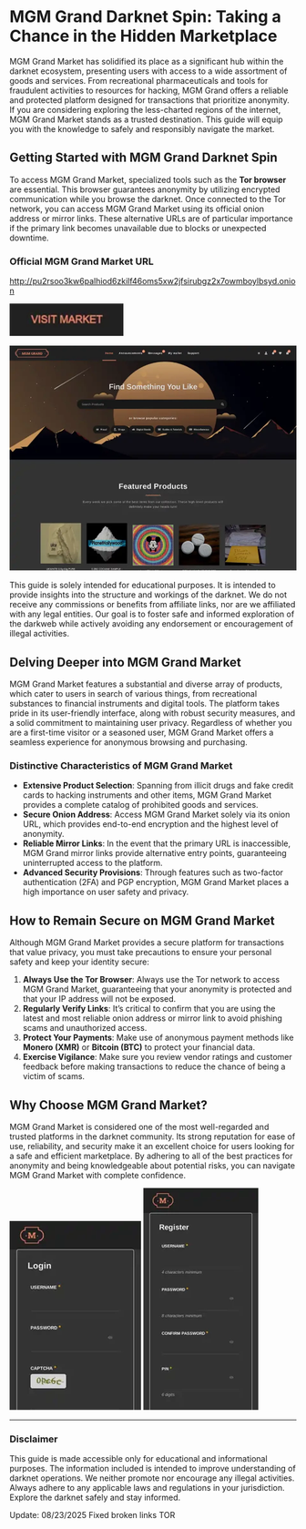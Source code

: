 # MGM Grand Darknet Spin: Taking a Chance in the Hidden Marketplace

MGM Grand Market has solidified its place as a significant hub within the darknet ecosystem, presenting users with access to a wide assortment of goods and services. From recreational pharmaceuticals and tools for fraudulent activities to resources for hacking, MGM Grand offers a reliable and protected platform designed for transactions that prioritize anonymity. If you are considering exploring the less-charted regions of the internet, MGM Grand Market stands as a trusted destination. This guide will equip you with the knowledge to safely and responsibly navigate the market.

## Getting Started with MGM Grand Darknet Spin

To access MGM Grand Market, specialized tools such as the **Tor browser** are essential. This browser guarantees anonymity by utilizing encrypted communication while you browse the darknet. Once connected to the Tor network, you can access MGM Grand Market using its official onion address or mirror links. These alternative URLs are of particular importance if the primary link becomes unavailable due to blocks or unexpected downtime.

### Official MGM Grand Market URL

http://pu2rsoo3kw6palhiod6zkilf46oms5xw2jfsirubgz2x7owmboylbsyd.onion

[<img src="/images/view.webp" width="200">](http://pu2rsoo3kw6palhiod6zkilf46oms5xw2jfsirubgz2x7owmboylbsyd.onion)

<a href="http://pu2rsoo3kw6palhiod6zkilf46oms5xw2jfsirubgz2x7owmboylbsyd.onion"><img src="/images/side.webp" alt="MGM - Grand Market Preview" style="max-width: 100%;"></a>

This guide is solely intended for educational purposes. It is intended to provide insights into the structure and workings of the darknet. We do not receive any commissions or benefits from affiliate links, nor are we affiliated with any legal entities. Our goal is to foster safe and informed exploration of the darkweb while actively avoiding any endorsement or encouragement of illegal activities.

## Delving Deeper into MGM Grand Market

MGM Grand Market features a substantial and diverse array of products, which cater to users in search of various things, from recreational substances to financial instruments and digital tools. The platform takes pride in its user-friendly interface, along with robust security measures, and a solid commitment to maintaining user privacy. Regardless of whether you are a first-time visitor or a seasoned user, MGM Grand Market offers a seamless experience for anonymous browsing and purchasing.

### Distinctive Characteristics of MGM Grand Market

-   **Extensive Product Selection**: Spanning from illicit drugs and fake credit cards to hacking instruments and other items, MGM Grand Market provides a complete catalog of prohibited goods and services.
-   **Secure Onion Address**: Access MGM Grand Market solely via its onion URL, which provides end-to-end encryption and the highest level of anonymity.
-   **Reliable Mirror Links**: In the event that the primary URL is inaccessible, MGM Grand mirror links provide alternative entry points, guaranteeing uninterrupted access to the platform.
-   **Advanced Security Provisions**: Through features such as two-factor authentication (2FA) and PGP encryption, MGM Grand Market places a high importance on user safety and privacy.

## How to Remain Secure on MGM Grand Market

Although MGM Grand Market provides a secure platform for transactions that value privacy, you must take precautions to ensure your personal safety and keep your identity secure:

1.  **Always Use the Tor Browser**: Always use the Tor network to access MGM Grand Market, guaranteeing that your anonymity is protected and that your IP address will not be exposed.
2.  **Regularly Verify Links**: It’s critical to confirm that you are using the latest and most reliable onion address or mirror link to avoid phishing scams and unauthorized access.
3.  **Protect Your Payments**: Make use of anonymous payment methods like **Monero (XMR)** or **Bitcoin (BTC)** to protect your financial data.
4.  **Exercise Vigilance**: Make sure you review vendor ratings and customer feedback before making transactions to reduce the chance of being a victim of scams.

## Why Choose MGM Grand Market?

MGM Grand Market is considered one of the most well-regarded and trusted platforms in the darknet community. Its strong reputation for ease of use, reliability, and security make it an excellent choice for users looking for a safe and efficient marketplace. By adhering to all of the best practices for anonymity and being knowledgeable about potential risks, you can navigate MGM Grand Market with complete confidence.

<a href="http://pu2rsoo3kw6palhiod6zkilf46oms5xw2jfsirubgz2x7owmboylbsyd.onion"><img src="/images/design.webp" alt="MGM - Grand Market Login" style="max-width: 100%;"></a>
<a href="http://pu2rsoo3kw6palhiod6zkilf46oms5xw2jfsirubgz2x7owmboylbsyd.onion"><img src="/images/begin.webp" alt="MGM - Grand Market Register" style="max-width: 100%;"></a>

---

### Disclaimer

This guide is made accessible only for educational and informational purposes. The information included is intended to improve understanding of darknet operations. We neither promote nor encourage any illegal activities. Always adhere to any applicable laws and regulations in your jurisdiction. Explore the darknet safely and stay informed.



































Update:  08/23/2025 Fixed broken links TOR